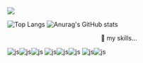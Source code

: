 <img src="https://capsule-render.vercel.app/api?type=cylinder&color=auto&height=180&section=header&text=Hi%20there%20👋-nl-I'm%20studying%20Python,%20PyTorch-nl-and%20Deep%20learning&fontSize=40&fontAlignY=30" />

![Top Langs](https://github-readme-stats.vercel.app/api/top-langs/?username=JHN-noob)
![Anurag's GitHub stats](https://github-readme-stats.vercel.app/api?username=JHN-noob)

<p align="center">
  🌱 my skills...
</p>

![js](https://img.shields.io/badge/GitHub-100000?style=for-the-badge&logo=github&logoColor=white)![js](https://img.shields.io/badge/Kaggle-20BEFF?style=for-the-badge&logo=Kaggle&logoColor=white)![js](https://img.shields.io/badge/Windows-0078D6?style=for-the-badge&logo=windows&logoColor=white)
![js](https://img.shields.io/badge/Python-14354C?style=for-the-badge&logo=python&logoColor=white)![js](https://img.shields.io/badge/PyTorch-14354C?style=for-the-badge&logo=pytorch&logoColor=white)![js](https://img.shields.io/badge/MySQL-00000F?style=for-the-badge&logo=mysql&logoColor=white)
![js](https://img.shields.io/badge/VSCode-0078D4?style=for-the-badge&logo=visual%20studio%20code&logoColor=white)![js](https://img.shields.io/badge/Jupyter_Notebook-FF3621?style=for-the-badge&logo=jupyter&20notebook&logoColor=white)
